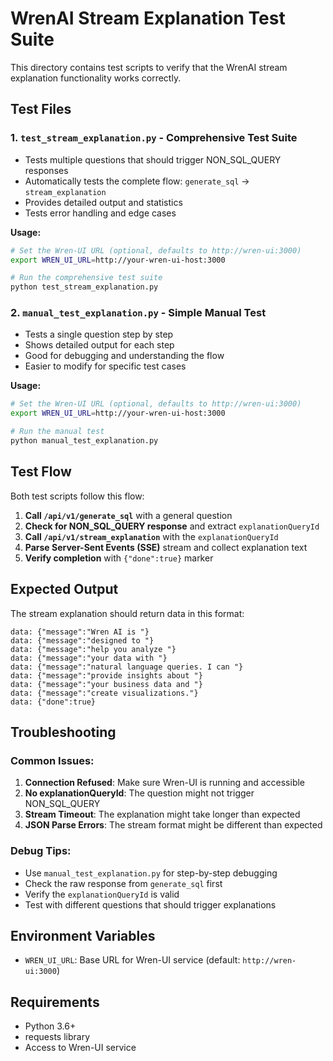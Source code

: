 # WrenAI Stream Explanation Test Suite

This directory contains test scripts to verify that the WrenAI stream explanation functionality works correctly.

## Test Files

### 1. `test_stream_explanation.py` - Comprehensive Test Suite
- Tests multiple questions that should trigger NON_SQL_QUERY responses
- Automatically tests the complete flow: `generate_sql` → `stream_explanation`
- Provides detailed output and statistics
- Tests error handling and edge cases

**Usage:**
```bash
# Set the Wren-UI URL (optional, defaults to http://wren-ui:3000)
export WREN_UI_URL=http://your-wren-ui-host:3000

# Run the comprehensive test suite
python test_stream_explanation.py
```

### 2. `manual_test_explanation.py` - Simple Manual Test
- Tests a single question step by step
- Shows detailed output for each step
- Good for debugging and understanding the flow
- Easier to modify for specific test cases

**Usage:**
```bash
# Set the Wren-UI URL (optional, defaults to http://wren-ui:3000)
export WREN_UI_URL=http://your-wren-ui-host:3000

# Run the manual test
python manual_test_explanation.py
```

## Test Flow

Both test scripts follow this flow:

1. **Call `/api/v1/generate_sql`** with a general question
2. **Check for NON_SQL_QUERY response** and extract `explanationQueryId`
3. **Call `/api/v1/stream_explanation`** with the `explanationQueryId`
4. **Parse Server-Sent Events (SSE)** stream and collect explanation text
5. **Verify completion** with `{"done":true}` marker

## Expected Output

The stream explanation should return data in this format:

```
data: {"message":"Wren AI is "}
data: {"message":"designed to "}
data: {"message":"help you analyze "}
data: {"message":"your data with "}
data: {"message":"natural language queries. I can "}
data: {"message":"provide insights about "}
data: {"message":"your business data and "}
data: {"message":"create visualizations."}
data: {"done":true}
```

## Troubleshooting

### Common Issues:

1. **Connection Refused**: Make sure Wren-UI is running and accessible
2. **No explanationQueryId**: The question might not trigger NON_SQL_QUERY
3. **Stream Timeout**: The explanation might take longer than expected
4. **JSON Parse Errors**: The stream format might be different than expected

### Debug Tips:

- Use `manual_test_explanation.py` for step-by-step debugging
- Check the raw response from `generate_sql` first
- Verify the `explanationQueryId` is valid
- Test with different questions that should trigger explanations

## Environment Variables

- `WREN_UI_URL`: Base URL for Wren-UI service (default: `http://wren-ui:3000`)

## Requirements

- Python 3.6+
- requests library
- Access to Wren-UI service
